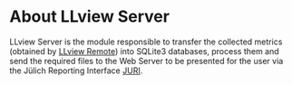 # About LLview Server

LLview Server is the module responsible to transfer the collected metrics (obtained by [LLview Remote](remote_about.md)) into SQLite3 databases, process them and send the required files to the Web Server to be presented for the user via the Jülich Reporting Interface [JURI](juri_about.md).